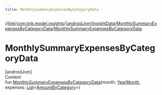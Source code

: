 ```yaml
---
title: MonthlySummaryExpensesByCategoryData -
---
```

//[link](../../../index.md)/[com.tink.model.insights](../../index.md)/[[androidJvm]InsightData](../index.md)/[MonthlySummaryExpensesByCategoryData](index.md)/[MonthlySummaryExpensesByCategoryData](-monthly-summary-expenses-by-category-data.md)



# MonthlySummaryExpensesByCategoryData  
[androidJvm]  
Content  
fun [MonthlySummaryExpensesByCategoryData](-monthly-summary-expenses-by-category-data.md)(month: [YearMonth](../../../com.tink.model.time/[android-jvm]-year-month/index.md), expenses: [List](https://kotlinlang.org/api/latest/jvm/stdlib/kotlin.collections/-list/index.html)<[AmountByCategory](../../../com.tink.model.relations/[android-jvm]-amount-by-category/index.md)>)  



